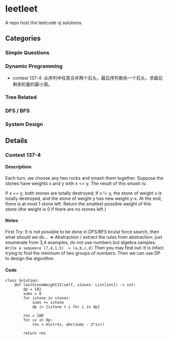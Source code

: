 # leetleet
A repo host the leetcode oj solutions.

## Categories

### Simple Questions

### Dynamic Programming
- contest 137-4: 从序列中任意合并两个石头，最后序列剩余一个石头，求最后剩余的量的最小值。

### Tree Related

### DFS / BFS

### System Design


## Details
### Contest 137-4
#### Descriptioin
Each turn, we choose any two rocks and smash them together.  Suppose the stones have weights x and y with x <= y.  The result of this smash is:

If x == y, both stones are totally destroyed;
If x != y, the stone of weight x is totally destroyed, and the stone of weight y has new weight y-x.
At the end, there is at most 1 stone left.  Return the smallest possible weight of this stone (the weight is 0 if there are no stones left.)

#### Notes
First Try: It is not possible to be done in DFS/BFS brutal force search, then what should we do...
=> Abstraction / extract the rules from abstraction:
just enumerate from 3,4 examples, do not use numbers but algebra samples. `Write a sequeece (7,4,1,5) -> (a,b,c,d)` Then you may find out: It is infact trying to find the minimum of two groups of numbers.
Then we can use DP to design the algorithm.

#### Code
```python3
class Solution:
    def lastStoneWeightII(self, stones: List[int]) -> int:
        dp = {0}
        sums = 0
        for istone in stones:
            sums += istone
            dp |= {istone + i for i in dp}
        
        res = 100
        for iv in dp:
            res = min(res, abs(sums - 2*iv))
        
        return res
```